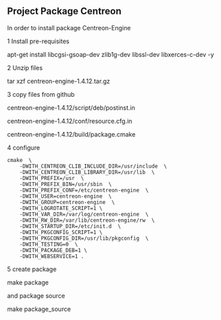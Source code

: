 ##           Project Package Centreon

In order to install package Centreon-Engine

1 Install pre-requisites

apt-get install libcgsi-gsoap-dev zlib1g-dev libssl-dev libxerces-c-dev -y

2 Unzip files

tar xzf centreon-engine-1.4.12.tar.gz

3 copy files from github

centreon-engine-1.4.12/script/deb/postinst.in

centreon-engine-1.4.12/conf/resource.cfg.in

centreon-engine-1.4.12/build/package.cmake

4 configure

```
cmake  \
    -DWITH_CENTREON_CLIB_INCLUDE_DIR=/usr/include  \
    -DWITH_CENTREON_CLIB_LIBRARY_DIR=/usr/lib  \
    -DWITH_PREFIX=/usr  \
    -DWITH_PREFIX_BIN=/usr/sbin  \
    -DWITH_PREFIX_CONF=/etc/centreon-engine  \
    -DWITH_USER=centreon-engine  \
    -DWITH_GROUP=centreon-engine  \
    -DWITH_LOGROTATE_SCRIPT=1 \
    -DWITH_VAR_DIR=/var/log/centreon-engine  \
    -DWITH_RW_DIR=/var/lib/centreon-engine/rw  \
    -DWITH_STARTUP_DIR=/etc/init.d  \
    -DWITH_PKGCONFIG_SCRIPT=1 \
    -DWITH_PKGCONFIG_DIR=/usr/lib/pkgconfig  \
    -DWITH_TESTING=0  \
    -DWITH_PACKAGE_DEB=1 \
    -DWITH_WEBSERVICE=1 .
```

5 create package

make package

and package source

make package_source



